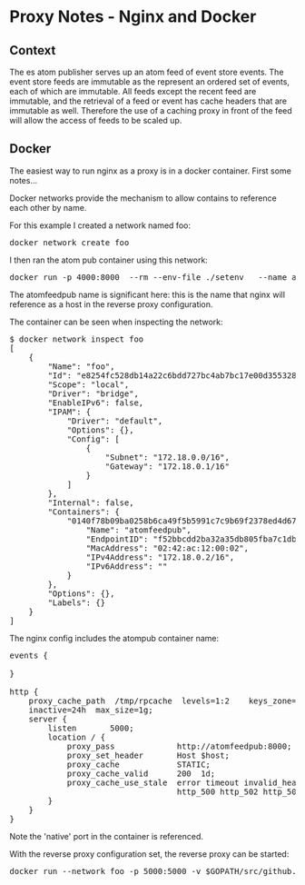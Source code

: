 # Proxy Notes - Nginx and Docker

## Context

The es atom publisher serves up an atom feed of event store events. The
event store feeds are immutable as the represent an ordered set of 
events, each of which are immutable. All feeds except the recent
feed are immutable, and the retrieval of a feed or event has
cache headers that are immutable as well. Therefore the use of 
a caching proxy in front of the feed will allow the access of 
feeds to be scaled up.

## Docker

The easiest way to run nginx as a proxy is in a docker container. First some notes...

Docker networks provide the mechanism to allow contains to reference each
other by name.

For this example I created a network named foo:

<pre>
docker network create foo
</pre>

I then ran the atom pub container using this network:

<pre>
docker run -p 4000:8000  --rm --env-file ./setenv   --name atomfeedpub --network foo xtracdev/atompub --linkhost localhost:5000 --listenaddr :8000
</pre>

The atomfeedpub name is significant here: this is the name that nginx will reference
as a host in the reverse proxy configuration.

The container can be seen when inspecting the network:

<pre>
$ docker network inspect foo
[
    {
        "Name": "foo",
        "Id": "e8254fc528db14a22c6bdd727bc4ab7bc17e00d3553287c2416653786c2d9d0d",
        "Scope": "local",
        "Driver": "bridge",
        "EnableIPv6": false,
        "IPAM": {
            "Driver": "default",
            "Options": {},
            "Config": [
                {
                    "Subnet": "172.18.0.0/16",
                    "Gateway": "172.18.0.1/16"
                }
            ]
        },
        "Internal": false,
        "Containers": {
            "0140f78b09ba0258b6ca49f5b5991c7c9b69f2378ed4d67996f3cd0aef57e60c": {
                "Name": "atomfeedpub",
                "EndpointID": "f52bbcdd2ba32a35db805fba7c1db944bb5296934043025bd9647b208f1de5ce",
                "MacAddress": "02:42:ac:12:00:02",
                "IPv4Address": "172.18.0.2/16",
                "IPv6Address": ""
            }
        },
        "Options": {},
        "Labels": {}
    }
]
</pre>

The nginx config includes the atompub container name:

<pre>
events {

}

http {
    proxy_cache_path  /tmp/rpcache  levels=1:2    keys_zone=STATIC:10m
    inactive=24h  max_size=1g;
    server {
        listen       5000;
        location / {
            proxy_pass             http://atomfeedpub:8000;
            proxy_set_header       Host $host;
            proxy_cache            STATIC;
            proxy_cache_valid      200  1d;
            proxy_cache_use_stale  error timeout invalid_header updating
                                   http_500 http_502 http_503 http_504;
        }
    }
}
</pre>

Note the 'native' port in the container is referenced.

With the reverse proxy configuration set, the reverse proxy can be started:

<pre>
docker run --network foo -p 5000:5000 -v $GOPATH/src/github.com/xtraclabs/es-atom-feed-proxy/rp.conf:/etc/nginx/nginx.conf nginx
</pre>

